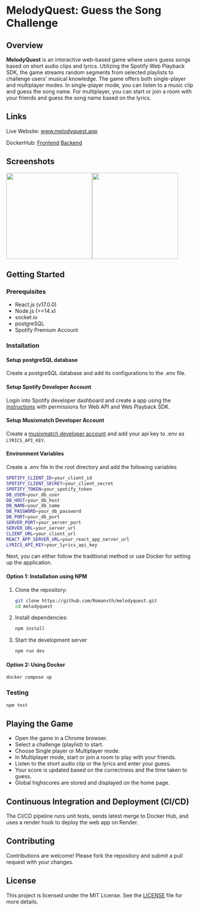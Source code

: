 
# MelodyQuest: Guess the Song Challenge

## Overview

**MelodyQuest** is an interactive web-based game where users guess songs based on short audio clips and lyrics. Utilizing the Spotify Web Playback SDK, the game streams random segments from selected playlists to challenge users' musical knowledge. The game offers both single-player and multiplayer modes. In single-player mode, you can listen to a music clip and guess the song name. For multiplayer, you can start or join a room with your friends and guess the song name based on the lyrics.

## Links

Live Website: www.melodyquest.app

DockerHub: [Frontend](https://hub.docker.com/repository/docker/romansth/melodyquest-frontend) [Backend](https://hub.docker.com/repository/docker/romansth/melodyquest-backend)

## Screenshots
 <img src="https://media.discordapp.net/attachments/683899874034319360/1249806221393789008/Screenshot_2024-06-09_at_4.44.07_PM.png?ex=6668a43f&is=666752bf&hm=48aa91909b86b27a31757307a321532fd1e77c4b7617915864ea8081630d0192&=&width=1964&height=1124" height=230><img src ="https://media.discordapp.net/attachments/683899874034319360/1249806158626029598/Screenshot_2024-06-09_at_5.22.39_PM.png?ex=6668a430&is=666752b0&hm=66f3158a147d445f5ebbac0901904ecc127ea97c167836844208709b7291b0a3&=&width=1988&height=1124" height=230>

## Getting Started

### Prerequisites

- React.js (v17.0.0)
- Node.js (>=14.x)
- socket.io
- postgreSQL
- Spotify Premium Account

### Installation

#### Setup postgreSQL database
Create a postgreSQL database and add its configurations to the .env file.

#### Setup Spotify Developer Account
Login into Spotify developer dashboard and create a app using the [instructions](https://developer.spotify.com/documentation/web-api/concepts/apps) with permissions for Web API and Web Playback SDK. 

#### Setup Musixmatch Developer Account
Create a [musixmatch developer account](https://developer.musixmatch.com) and add your api key to .env as ```LYRICS_API_KEY```.

#### Environment Variables
Create a .env file in the root directory and add the following variables

```sh
SPOTIFY_CLIENT_ID=your_client_id
SPOTIFY_CLIENT_SECRET=your_client_secret
SPOTIFY_TOKEN=your_spotify_token
DB_USER=your_db_user
DB_HOST=your_db_host
DB_NAME=your_db_name
DB_PASSWORD=your_db_password
DB_PORT=your_db_port
SERVER_PORT=your_server_port
SERVER_URL=your_server_url
CLIENT_URL=your_client_url
REACT_APP_SERVER_URL=your_react_app_server_url
LYRICS_API_KEY=your_lyrics_api_key
```

Next, you can either follow the traditional method or use Docker for setting up the application.


#### Option 1: Installation using NPM

1. Clone the repository:
    ```sh
    git clone https://github.com/Romansth/melodyquest.git
    cd melodyquest
    ```
2. Install dependencies:
    ```sh
    npm install
    ```

3.  Start the development server
    ```sh
    npm run dev
    ```

#### Option 2: Using Docker 
``` sh
docker compose up
```
    
### Testing
```sh
npm test
```

## Playing the Game

- Open the game in a Chrome browser.
- Select a challenge (playlist) to start.
- Choose Single player or Multiplayer mode.
- In Multiplayer mode, start or join a room to play with your friends.
- Listen to the short audio clip or the lyrics and enter your guess.
- Your score is updated based on the correctness and the time taken to guess.
- Global highscores are stored and displayed on the home page.

## Continuous Integration and Deployment (CI/CD)

The CI/CD pipeline runs unit tests, sends latest merge to Docker Hub, and uses a render hook to deploy the web app on Render.


## Contributing

Contributions are welcome! Please fork the repository and submit a pull request with your changes. 

## License

This project is licensed under the MIT License. See the [LICENSE](LICENSE) file for more details.
